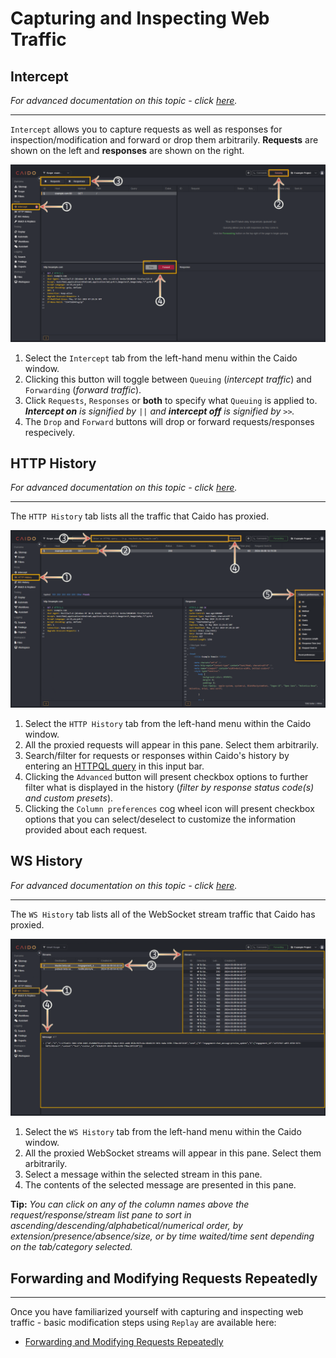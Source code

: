 # Capturing and Inspecting Web Traffic

## Intercept

_For advanced documentation on this topic - click [here](../../features/proxy/intercept.md)._

---

`Intercept` allows you to capture requests as well as responses for inspection/modification and forward or drop them arbitrarily. **Requests** are shown on the left and **responses** are shown on the right.

<img alt="Intercept tab." src="../../_images/intercept_tab.png" center/>

1. Select the `Intercept` tab from the left-hand menu within the Caido window.
2. Clicking this button will toggle between `Queuing` (_intercept traffic_) and `Forwarding` (_forward traffic_).
3. Click `Requests`, `Responses` or **both** to specify what `Queuing` is applied to. _**Intercept on** is signified by `||` and **intercept off** is signified by `>>`._
4. The `Drop` and `Forward` buttons will drop or forward requests/responses respecively.

## HTTP History

_For advanced documentation on this topic - click [here](../../features/proxy/http_history.md)._

---

The `HTTP History` tab lists all the traffic that Caido has proxied.

<img alt="Intercept tab." src="../../_images/history_tab.png" center/>

1. Select the `HTTP History` tab from the left-hand menu within the Caido window.
2. All the proxied requests will appear in this pane. Select them arbitrarily.
3. Search/filter for requests or responses within Caido's history by entering an [HTTPQL query](../../concepts/httpql.md) in this input bar.
4. Clicking the `Advanced` button will present checkbox options to further filter what is displayed in the history (_filter by response status code(s) and custom presets_).
5. Clicking the `Column preferences` cog wheel icon will present checkbox options that you can select/deselect to customize the information provided about each request.

## WS History

_For advanced documentation on this topic - click [here](../../features/proxy/ws_history.md)._

---

The `WS History` tab lists all of the WebSocket stream traffic that Caido has proxied.

<img alt="WS History tab." src="../../_images/ws_history_tab.png" center/>

1. Select the `WS History` tab from the left-hand menu within the Caido window.
2. All the proxied WebSocket streams will appear in this pane. Select them arbitrarily.
3. Select a message within the selected stream in this pane.
4. The contents of the selected message are presented in this pane.

**Tip:** _You can click on any of the column names above the request/response/stream list pane to sort in ascending/descending/alphabetical/numerical order, by extension/presence/absence/size, or by time waited/time sent depending on the tab/category selected._

## Forwarding and Modifying Requests Repeatedly

---

Once you have familiarized yourself with capturing and inspecting web traffic - basic modification steps using `Replay` are available here:

- [Forwarding and Modifying Requests Repeatedly](./replay.md)

